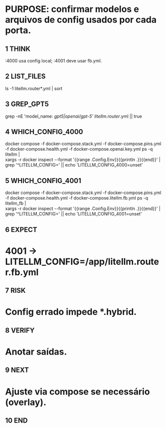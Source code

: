 # PURPOSE: confirmar modelos e arquivos de config usados por cada porta.

## 1 THINK
:4000 usa config local; :4001 deve usar fb.yml.

## 2 LIST_FILES
ls -1 litellm.router*.yml | sort

## 3 GREP_GPT5
grep -nE 'model_name: *gpt5|openai/gpt-5' litellm.router*.yml || true

## 4 WHICH_CONFIG_4000
docker compose -f docker-compose.stack.yml -f docker-compose.pins.yml -f docker-compose.health.yml -f docker-compose.openai.key.yml ps -q litellm | \
xargs -r docker inspect --format '{{range .Config.Env}}{{println .}}{{end}}' | grep '^LITELLM_CONFIG=' || echo 'LITELLM_CONFIG_4000=unset'

## 5 WHICH_CONFIG_4001
docker compose -f docker-compose.stack.yml -f docker-compose.pins.yml -f docker-compose.health.yml -f docker-compose.litellm.fb.yml ps -q litellm_fb | \
xargs -r docker inspect --format '{{range .Config.Env}}{{println .}}{{end}}' | grep '^LITELLM_CONFIG=' || echo 'LITELLM_CONFIG_4001=unset'

## 6 EXPECT
# 4001 → LITELLM_CONFIG=/app/litellm.router.fb.yml

## 7 RISK
# Config errado impede *.hybrid.

## 8 VERIFY
# Anotar saídas.

## 9 NEXT
# Ajuste via compose se necessário (overlay).

## 10 END
